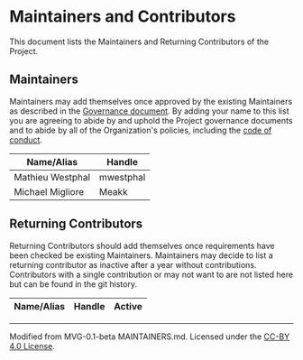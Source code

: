 # Maintainers and Contributors

This document lists the Maintainers and Returning Contributors of the Project.

## Maintainers

Maintainers may add themselves once approved by the existing Maintainers as described in the [Governance document](./GOVERNANCE.md). By adding your name to this list you are agreeing to abide by and uphold the Project governance documents and to abide by all of the Organization's policies, including the [code of conduct](../../CODE_OF_CONDUCT.md).

| **Name/Alias**   | **Handle** |
| ---------------- | ---------- |
| Mathieu Westphal | mwestphal  |
| Michael Migliore | Meakk      |

## Returning Contributors

Returning Contributors should add themselves once requirements have been checked be existing Maintainers.
Maintainers may decide to list a returning contributor as inactive after a year without contributions.
Contributors with a single contribution or may not want to are not listed here but can be found in the git history.

| **Name/Alias** | **Handle** | **Active** |
| -------------- | ---------- | ---------- |

---

Modified from MVG-0.1-beta MAINTAINERS.md. Licensed under the [CC-BY 4.0 License](https://creativecommons.org/licenses/by-sa/4.0/).
